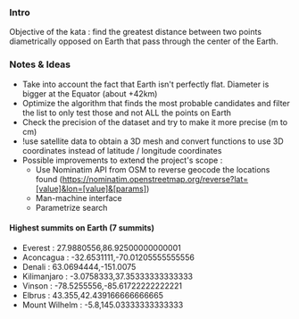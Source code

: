 
### Intro

Objective of the kata : find the greatest distance between two points diametrically opposed on Earth that pass through the center of the Earth.

### Notes & Ideas

- Take into account the fact that Earth isn't perfectly flat. Diameter is bigger at the Equator (about +42km)
- Optimize the algorithm that finds the most probable candidates and filter the list to only test those and not ALL 
  the points on Earth
- Check the precision of the dataset and try to make it more precise (m to cm)
- !use satellite data to obtain a 3D mesh and convert functions to use 3D coordinates instead of latitude / longitude 
  coordinates
- Possible improvements to extend the project's scope :
  - Use Nominatim API from OSM to reverse geocode the locations found (https://nominatim.openstreetmap.org/reverse?lat=[value]&lon=[value]&[params])
  - Man-machine interface
  - Parametrize search

#### Highest summits on Earth (7 summits)

* Everest : 27.9880556,86.92500000000001
* Aconcagua : -32.6531111,-70.01205555555556
* Denali : 63.0694444,-151.0075
* Kilimanjaro : -3.0758333,37.35333333333333
* Vinson : -78.5255556,-85.61722222222221
* Elbrus : 43.355,42.439166666666665
* Mount Wilhelm : -5.8,145.03333333333333